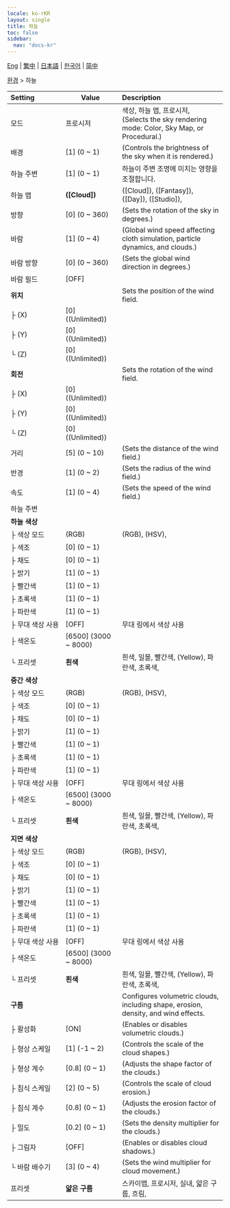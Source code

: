 ```yaml
---
locale: ko-rKR
layout: single
title: 하늘
toc: false
sidebar:
  nav: "docs-kr"
---
```

[Eng](/dancexr/menu/2025.4/scene/sky) | [繁中](/tw/dancexr/menu/2025.4/scene/sky) | [日本語](/jp/dancexr/menu/2025.4/scene/sky) | [한국어](/kr/dancexr/menu/2025.4/scene/sky) | [简中](/zh/dancexr/menu/2025.4/scene/sky)

[환경](../menu#환경) > 하늘



| Setting | Value | Description |
| :--- | --- | :--- |
|<nobr>모드</nobr>| 프로시저 | 색상, 하늘 맵, 프로시저, <br/>(Selects the sky rendering mode: Color, Sky Map, or Procedural.)
|<nobr>배경</nobr>| [1] (0 ~ 1) | (Controls the brightness of the sky when it is rendered.)
|<nobr>하늘 주변</nobr>| [1] (0 ~ 1) | 하늘이 주변 조명에 미치는 영향을 조절합니다.
|<nobr>하늘 맵</nobr>| **([Cloud])** | ([Cloud]), ([Fantasy]), ([Day]), ([Studio]),  |
|<nobr>방향</nobr>| [0] (0 ~ 360) | (Sets the rotation of the sky in degrees.)
|<nobr>바람</nobr>| [1] (0 ~ 4) | (Global wind speed affecting cloth simulation, particle dynamics, and clouds.)
|<nobr>바람 방향</nobr>| [0] (0 ~ 360) | (Sets the global wind direction in degrees.)
|<nobr>바람 필드</nobr>| [OFF] | 
|<nobr>**위치**</nobr>| | Sets the position of the wind field.
|<nobr>├&nbsp;(X)</nobr>| [0] ((Unlimited)) | 
|<nobr>├&nbsp;(Y)</nobr>| [0] ((Unlimited)) | 
|<nobr>└&nbsp;(Z)</nobr>| [0] ((Unlimited)) | 
|<nobr>**회전**</nobr>| | Sets the rotation of the wind field.
|<nobr>├&nbsp;(X)</nobr>| [0] ((Unlimited)) | 
|<nobr>├&nbsp;(Y)</nobr>| [0] ((Unlimited)) | 
|<nobr>└&nbsp;(Z)</nobr>| [0] ((Unlimited)) | 
|<nobr>거리</nobr>| [5] (0 ~ 10) | (Sets the distance of the wind field.)
|<nobr>반경</nobr>| [1] (0 ~ 2) | (Sets the radius of the wind field.)
|<nobr>속도</nobr>| [1] (0 ~ 4) | (Sets the speed of the wind field.)
|<nobr>하늘 주변</nobr>|| 
|<nobr>**하늘 색상**</nobr>| | 
|<nobr>├&nbsp;색상 모드</nobr>| (RGB) | (RGB), (HSV), 
|<nobr>├&nbsp;색조</nobr>| [0] (0 ~ 1) | 
|<nobr>├&nbsp;채도</nobr>| [0] (0 ~ 1) | 
|<nobr>├&nbsp;밝기</nobr>| [1] (0 ~ 1) | 
|<nobr>├&nbsp;빨간색</nobr>| [1] (0 ~ 1) | 
|<nobr>├&nbsp;초록색</nobr>| [1] (0 ~ 1) | 
|<nobr>├&nbsp;파란색</nobr>| [1] (0 ~ 1) | 
|<nobr>├&nbsp;무대 색상 사용</nobr>| [OFF] | 무대 링에서 색상 사용
|<nobr>├&nbsp;색온도</nobr>| [6500] (3000 ~ 8000) | 
|<nobr>└&nbsp;프리셋</nobr>| **흰색** | 흰색, 일몰, 빨간색, (Yellow), 파란색, 초록색,  |
|<nobr>**중간 색상**</nobr>| | 
|<nobr>├&nbsp;색상 모드</nobr>| (RGB) | (RGB), (HSV), 
|<nobr>├&nbsp;색조</nobr>| [0] (0 ~ 1) | 
|<nobr>├&nbsp;채도</nobr>| [0] (0 ~ 1) | 
|<nobr>├&nbsp;밝기</nobr>| [1] (0 ~ 1) | 
|<nobr>├&nbsp;빨간색</nobr>| [1] (0 ~ 1) | 
|<nobr>├&nbsp;초록색</nobr>| [1] (0 ~ 1) | 
|<nobr>├&nbsp;파란색</nobr>| [1] (0 ~ 1) | 
|<nobr>├&nbsp;무대 색상 사용</nobr>| [OFF] | 무대 링에서 색상 사용
|<nobr>├&nbsp;색온도</nobr>| [6500] (3000 ~ 8000) | 
|<nobr>└&nbsp;프리셋</nobr>| **흰색** | 흰색, 일몰, 빨간색, (Yellow), 파란색, 초록색,  |
|<nobr>**지면 색상**</nobr>| | 
|<nobr>├&nbsp;색상 모드</nobr>| (RGB) | (RGB), (HSV), 
|<nobr>├&nbsp;색조</nobr>| [0] (0 ~ 1) | 
|<nobr>├&nbsp;채도</nobr>| [0] (0 ~ 1) | 
|<nobr>├&nbsp;밝기</nobr>| [1] (0 ~ 1) | 
|<nobr>├&nbsp;빨간색</nobr>| [1] (0 ~ 1) | 
|<nobr>├&nbsp;초록색</nobr>| [1] (0 ~ 1) | 
|<nobr>├&nbsp;파란색</nobr>| [1] (0 ~ 1) | 
|<nobr>├&nbsp;무대 색상 사용</nobr>| [OFF] | 무대 링에서 색상 사용
|<nobr>├&nbsp;색온도</nobr>| [6500] (3000 ~ 8000) | 
|<nobr>└&nbsp;프리셋</nobr>| **흰색** | 흰색, 일몰, 빨간색, (Yellow), 파란색, 초록색,  |
|<nobr>**구름**</nobr>| | Configures volumetric clouds, including shape, erosion, density, and wind effects.
|<nobr>├&nbsp;활성화</nobr>| [ON] | (Enables or disables volumetric clouds.)
|<nobr>├&nbsp;형상 스케일</nobr>| [1] (-1 ~ 2) | (Controls the scale of the cloud shapes.)
|<nobr>├&nbsp;형상 계수</nobr>| [0.8] (0 ~ 1) | (Adjusts the shape factor of the clouds.)
|<nobr>├&nbsp;침식 스케일</nobr>| [2] (0 ~ 5) | (Controls the scale of cloud erosion.)
|<nobr>├&nbsp;침식 계수</nobr>| [0.8] (0 ~ 1) | (Adjusts the erosion factor of the clouds.)
|<nobr>├&nbsp;밀도</nobr>| [0.2] (0 ~ 1) | (Sets the density multiplier for the clouds.)
|<nobr>├&nbsp;그림자</nobr>| [OFF] | (Enables or disables cloud shadows.)
|<nobr>└&nbsp;바람 배수기</nobr>| [3] (0 ~ 4) | (Sets the wind multiplier for cloud movement.)
|<nobr>프리셋</nobr>| **얇은 구름** | 스카이맵, 프로시저, 실내, 얇은 구름, 흐림,  |
